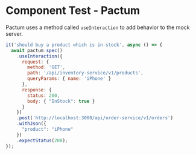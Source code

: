 # Component Test - Pactum

Pactum uses a method called `useInteraction` to add behavior to the mock server.

```js {all|2,14-19|3-13|4-8|9-12|all}
it('should buy a product which is in-stock', async () => {
  await pactum.spec()
    .useInteraction({
      request: {
        method: 'GET',
        path: '/api/inventory-service/v1/products',
        queryParams: { name: 'iPhone' }
      },
      response: {
        status: 200,
        body: { "InStock": true }
      }
    })
    .post('http://localhost:3000/api/order-service/v1/orders')
    .withJson({
      "product": "iPhone"
    })
    .expectStatus(200);
});
```